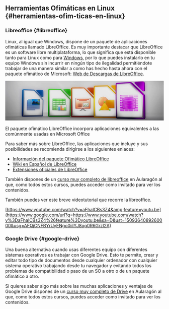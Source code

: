 ## Herramientas Ofimáticas en Linux {#herramientas-ofim-ticas-en-linux}

### Libreoffice {#libreoffice}

Linux, al igual que Windows, dispone de un paquete de aplicaciones ofimáticas llamado LibreOffice. Es muy importante destacar que LibreOffice es un software libre multiplataforma, lo que significa que está disponible tanto para Linux como para [Windows](https://www.google.com/url?q=https://es.libreoffice.org/descarga/libreoffice-nuevo/?type%3Dwin-x86%26version%3D5.1%26lang%3Des&sa=D&ust=1509364089257000&usg=AFQjCNFchSquhEjDxqHEUmezwcDg5dworw), por lo que puedes instalarlo en tu equipo Windows sin incurrir en ningún tipo de ilegalidad permitiéndote trabajar de una manera similar a como has hecho hasta ahora con el paquete ofimático de Microsoft: [Web de Descargas de LibreOffice](https://www.google.com/url?q=https://es.libreoffice.org/descarga/libreoffice-estable/&sa=D&ust=1509364089257000&usg=AFQjCNEleemE4fMXHRhrn9fg8i3tWo2MPA).

![](/images/image36.jpg)

El paquete ofimático LibreOffice incorpora aplicaciones equivalentes a las comúnmente usadas en Microsoft Office

Para saber más sobre LibreOffice, las aplicaciones que incluye y sus posibilidades se recomienda dirigirse a los siguientes enlaces:

*   [Información del paquete Ofimático LibreOffice](https://www.google.com/url?q=https://es.libreoffice.org/descubre/libreoffice/&sa=D&ust=1509364089258000&usg=AFQjCNENyTRpyFNz82mrFzPMNuF2N4nHGA)
*   [Wiki en Español de LibreOffice](https://www.google.com/url?q=https://es.wikipedia.org/wiki/LibreOffice&sa=D&ust=1509364089258000&usg=AFQjCNEbErvn2ZTM5eBqqMFpTK25aX-m_w)
*   [Extensiones oficiales de LibreOffice](https://www.google.com/url?q=http://extensions.libreoffice.org/extension-center&sa=D&ust=1509364089259000&usg=AFQjCNHozHFLRqZq51vgsLW_7hyuYYgzpw)

También dispones de un [curso muy completo de libreoffice](https://www.google.com/url?q=http://moodle.catedu.es/course/view.php?id%3D3&sa=D&ust=1509364089259000&usg=AFQjCNH_DIVwvxscaE7J-LR-GV6hxot5vA) en Aularagón al que, como todos estos cursos, puedes acceder como invitado para ver los contenidos.

También puedes ver este breve videotutorial que recorre la libreoffice.

[https://www.youtube.com/watch?v=aFhaICBs3Z4&amp;feature=youtu.be](https://www.google.com/url?q=https://www.youtube.com/watch?v%3DaFhaICBs3Z4%26feature%3Dyoutu.be&sa=D&ust=1509364089260000&usg=AFQjCNFBYrUyENgo0iilYJ8qq0R6Grzl2A)

### Google Drive {#google-drive}

Una buena alternativa cuando usas diferentes equipo con diferentes sistemas operativos es trabajar con Google Drive. Esto te permite, crear y editar todo tipo de documentos desde cualquier ordenador con cualquier sistema operativo trabajando desde tu navegador y evitando todos los problemas de compatibilidad o paso de un SO a otro o de un paquete ofimático a otro.

Si quieres saber algo más sobre las muchas aplicaciones y ventajas de Google Drive dispones de un [curso muy completo de Drive](https://www.google.com/url?q=http://moodle.catedu.es/course/view.php?id%3D54&sa=D&ust=1509364089261000&usg=AFQjCNEL9NACKqAcf25mYP22n9tDws5N5A) en Aularagón al que, como todos estos cursos, puedes acceder como invitado para ver los contenidos.